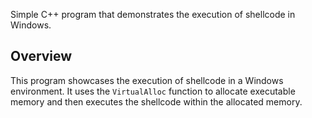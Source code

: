 Simple C++ program that demonstrates the execution of shellcode in Windows.

## Overview

This program showcases the execution of shellcode in a Windows environment. It uses the `VirtualAlloc` function to allocate executable memory and then executes the shellcode within the allocated memory.
